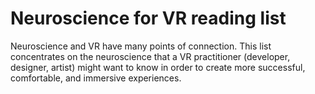 # Neuroscience for VR reading list

Neuroscience and VR have many points of connection. This list concentrates on the neuroscience that a VR practitioner
(developer, designer, artist) might want to know in order to create more successful, comfortable, and immersive experiences.
